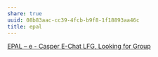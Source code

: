 ```yaml
---
share: true
uuid: 08b83aac-cc39-4fcb-b9f8-1f18893aa46c
title: epal
---
```

[EPAL – e - Casper E-Chat LFG, Looking for Group](https://www.epal.gg/epal/395811?tab=games&gameId=135045)